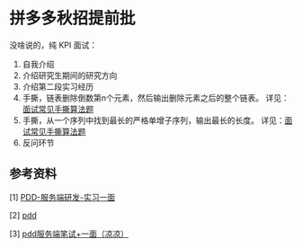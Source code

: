 # 拼多多秋招提前批

没啥说的，纯 KPI 面试：

1.   自我介绍
2.   介绍研究生期间的研究方向
3.   介绍第二段实习经历
4.   手撕，链表删除倒数第n个元素，然后输出删除元素之后的整个链表。
     详见：[面试常见手撕算法题](../面试常见手撕算法题.md#_3)
5.   手撕，从一个序列中找到最长的严格单增子序列，输出最长的长度。
     详见：[面试常见手撕算法题](../面试常见手撕算法题.md#_10)
6.   反问环节





## 参考资料

[1] [PDD-服务端研发-实习一面](https://www.nowcoder.com/discuss/737621550827913216?sourceSSR=search)

[2] [pdd](https://www.nowcoder.com/feed/main/detail/c796f5b792424076857656c272c98597?sourceSSR=search)

[3] [pdd服务端笔试+一面（凉凉）](https://www.xnip.cn/jingyan/64541.html)
